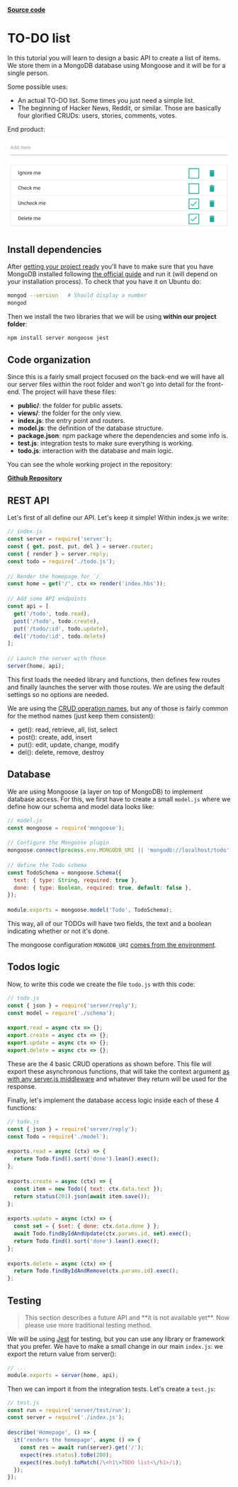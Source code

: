 <div>
  <strong>
    <a class="button source" href="https://github.com/franciscop/server-tutorial-todo">Source code</a>
  </strong>
</div>

# TO-DO list


In this tutorial you will learn to design a basic API to create a list of items. We store them in a MongoDB database using Mongoose and it will be for a single person.

Some possible uses:

- An actual TO-DO list. Some times you just need a simple list.
- The beginning of Hacker News, Reddit, or similar. Those are basically four glorified CRUDs: users, stories, comments, votes.

End product:

![Screenshot of the final project](img/todo_screenshot.png)



## Install dependencies

After [getting your project ready](/tutorials/getting-started) you'll have to make sure that you have MongoDB installed following [the official guide](https://docs.mongodb.com/manual/administration/install-community/) and run it (will depend on your installation process). To check that you have it on Ubuntu do:

```bash
mongod --version   # Should display a number
mongod
```

Then we install the two libraries that we will be using **within our project folder**:

```bash
npm install server mongoose jest
```



## Code organization

Since this is a fairly small project focused on the back-end we will have all our server files within the root folder and won't go into detail for the front-end. The project will have these files:

- **public/**: the folder for public assets.
- **views/**: the folder for the only view.
- **index.js**: the entry point and routers.
- **model.js**: the definition of the database structure.
- **package.json**: npm package where the dependencies and some info is.
- **test.js**: integration tests to make sure everything is working.
- **todo.js**: interaction with the database and main logic.

You can see the whole working project in the repository:

<strong>
  <a href="https://github.com/franciscop/server-tutorial-todo" class="button">
    Github Repository
  </a>
</strong>



## REST API

Let's first of all define our API. Let's keep it simple! Within index.js we write:


```js
// index.js
const server = require('server');
const { get, post, put, del } = server.router;
const { render } = server.reply;
const todo = require('./todo.js');

// Render the homepage for `/`
const home = get('/', ctx => render('index.hbs'));

// Add some API endpoints
const api = [
  get('/todo', todo.read),
  post('/todo', todo.create),
  put('/todo/:id', todo.update),
  del('/todo/:id', todo.delete)
];

// Launch the server with those
server(home, api);
```

This first loads the needed library and functions, then defines few routes and finally launches the server with those routes. We are using the default settings so no options are needed.

We are using the [CRUD operation names](https://en.wikipedia.org/wiki/Create,_read,_update_and_delete), but any of those is fairly common for the method names (just keep them consistent):

- get(): read, retrieve, all, list, select
- post(): create, add, insert
- put(): edit, update, change, modify
- del(): delete, remove, destroy




## Database

We are using Mongoose (a layer on top of MongoDB) to implement database access. For this, we first have to create a small `model.js` where we define how our schema and model data looks like:

```js
// model.js
const mongoose = require('mongoose');

// Configure the Mongoose plugin
mongoose.connect(process.env.MONGODB_URI || 'mongodb://localhost/todo');

// define the Todo schema
const TodoSchema = mongoose.Schema({
  text: { type: String, required: true },
  done: { type: Boolean, required: true, default: false },
});

module.exports = mongoose.model('Todo', TodoSchema);
```

This way, all of our TODOs will have two fields, the text and a boolean indicating whether or not it's done.

The mongoose configuration `MONGODB_URI` [comes from the environment](https://serverjs.io/documentation/options/#environment).



## Todos logic

Now, to write this code we create the file `todo.js` with this code:

```js
// todo.js
const { json } = require('server/reply');
const model = require('./schema');

export.read = async ctx => {};
export.create = async ctx => {};
export.update = async ctx => {};
export.delete = async ctx => {};
```

These are the 4 basic CRUD operations as shown before. This file will export these asynchronous functions, that will take the context argument [as with any server.js middleware](https://serverjs.io/documentation/#middleware) and whatever they return will be used for the response.

Finally, let's implement the database access logic inside each of these 4 functions:

```js
// todo.js
const { json } = require('server/reply');
const Todo = require('./model');

exports.read = async (ctx) => {
  return Todo.find().sort('done').lean().exec();
};

exports.create = async (ctx) => {
  const item = new Todo({ text: ctx.data.text });
  return status(201).json(await item.save());
};

exports.update = async (ctx) => {
  const set = { $set: { done: ctx.data.done } };
  await Todo.findByIdAndUpdate(ctx.params.id, set).exec();
  return Todo.find().sort('done').lean().exec();
};

exports.delete = async (ctx) => {
  return Todo.findByIdAndRemove(ctx.params.id).exec();
};
```



## Testing

<blockquote class="error">This section describes a future API and **it is not available yet**. Now please use more traditional testing method.</blockquote>

We will be using [Jest](https://facebook.github.io/jest/) for testing, but you can use any library or framework that you prefer. We have to make a small change in our main `index.js`: we export the return value from server():

```js
// ...
module.exports = server(home, api);
```

Then we can import it from the integration tests. Let's create a `test.js`:

```js
// test.js
const run = require('server/test/run');
const server = require('./index.js');

describe('Homepage', () => {
  it('renders the homepage', async () => {
    const res = await run(server).get('/');
    expect(res.status).toBe(200);
    expect(res.body).toMatch(/\<h1\>TODO list<\/h1>/i);
  });
});
```
